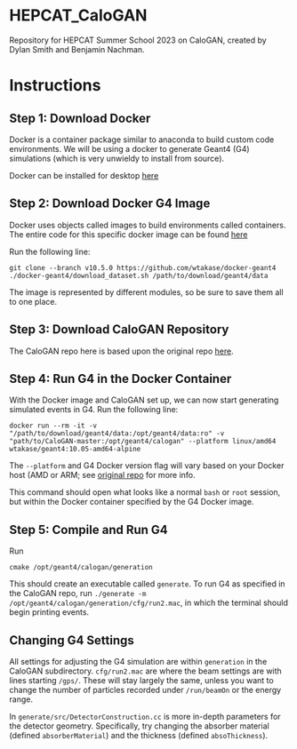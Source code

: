 # HEPCAT_CaloGAN
Repository for HEPCAT Summer School 2023 on CaloGAN, created by Dylan Smith and Benjamin Nachman. 

# Instructions
## Step 1: Download Docker

Docker is a container package similar to anaconda to build custom code environments. We will be using a docker to generate Geant4 (G4) simulations (which is very unwieldy to install from source).

Docker can be installed for desktop [here](https://www.docker.com/products/docker-desktop/) 

## Step 2: Download Docker G4 Image

Docker uses objects called images to build environments called containers. The entire code for this specific docker image can be found [here](https://github.com/wtakase/docker-geant4)

Run the following line:
```
git clone --branch v10.5.0 https://github.com/wtakase/docker-geant4
./docker-geant4/download_dataset.sh /path/to/download/geant4/data
```
The image is represented by different modules, so be sure to save them all to one place. 

## Step 3: Download CaloGAN Repository

The CaloGAN repo here is based upon the original repo [here](https://github.com/hep-lbdl/CaloGAN/tree/master). 

## Step 4: Run G4 in the Docker Container

With the Docker image and CaloGAN set up, we can now start generating simulated events in G4. Run the following line:
```
docker run --rm -it -v "/path/to/download/geant4/data:/opt/geant4/data:ro" -v "path/to/CaloGAN-master:/opt/geant4/calogan" --platform linux/amd64 wtakase/geant4:10.05-amd64-alpine
```
The ```--platform``` and G4 Docker version flag will vary based on your Docker host (AMD or ARM; see [original repo](https://github.com/wtakase/docker-geant4) for more info.

This command should open what looks like a normal `bash` or `root` session, but within the Docker container specified by the G4 Docker image. 

## Step 5: Compile and Run G4

Run
```
cmake /opt/geant4/calogan/generation
```
This should create an executable called `generate`. To run G4 as specified in the CaloGAN repo, run `./generate -m /opt/geant4/calogan/generation/cfg/run2.mac`, in which the terminal should begin printing events.

## Changing G4 Settings

All settings for adjusting the G4 simulation are within `generation` in the CaloGAN subdirectory. `cfg/run2.mac` are where the beam settings are with lines starting `/gps/`. These will stay largely the same, unless you want to change the number of particles recorded under `/run/beamOn` or the energy range.

In `generate/src/DetectorConstruction.cc` is more in-depth parameters for the detector geometry. Specifically, try changing the absorber material (defined `absorberMaterial`) and the thickness (defined `absoThickness`). 
